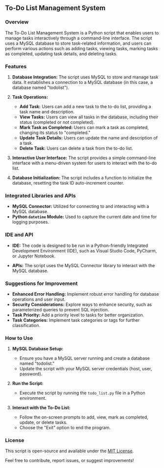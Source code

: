 ## To-Do List Management System

### Overview
The To-Do List Management System is a Python script that enables users to manage tasks interactively through a command-line interface. The script uses a MySQL database to store task-related information, and users can perform various actions such as adding tasks, viewing tasks, marking tasks as completed, updating task details, and deleting tasks.

### Features
1. **Database Integration:** The script uses MySQL to store and manage task data. It establishes a connection to a MySQL database (in this case, a database named "todolist").

2. **Task Operations:**
   - **Add Task:** Users can add a new task to the to-do list, providing a task name and description.
   - **View Tasks:** Users can view all tasks in the database, including their status (completed or not completed).
   - **Mark Task as Completed:** Users can mark a task as completed, changing its status to "completed."
   - **Update Task Details:** Users can update the name and description of a task.
   - **Delete Task:** Users can delete a task from the to-do list.

3. **Interactive User Interface:** The script provides a simple command-line interface with a menu-driven system for users to interact with the to-do list.

4. **Database Initialization:** The script includes a function to initialize the database, resetting the task ID auto-increment counter.

### Integrated Libraries and APIs
- **MySQL Connector:** Utilized for connecting to and interacting with a MySQL database.
- **Python `datetime` Module:** Used to capture the current date and time for logging purposes.

### IDE and API
- **IDE:** The code is designed to be run in a Python-friendly Integrated Development Environment (IDE), such as Visual Studio Code, PyCharm, or Jupyter Notebook.

- **APIs:** The script uses the MySQL Connector library to interact with the MySQL database.

### Suggestions for Improvement
- **Enhanced Error Handling:** Implement robust error handling for database operations and user input.
- **Security Considerations:** Explore ways to enhance security, such as parameterized queries to prevent SQL injection.
- **Task Priority:** Add a priority level to tasks for better organization.
- **Task Categories:** Implement task categories or tags for further classification.

### How to Use
1. **MySQL Database Setup:**
   - Ensure you have a MySQL server running and create a database named "todolist."
   - Update the script with your MySQL server credentials (host, user, password).

2. **Run the Script:**
   - Execute the script by running the `todo_list.py` file in a Python environment.

3. **Interact with the To-Do List:**
   - Follow the on-screen prompts to add, view, mark as completed, update, or delete tasks.
   - Choose the "Exit" option to end the program.

### License
This script is open-source and available under the [MIT License](LICENSE.md).

Feel free to contribute, report issues, or suggest improvements!
